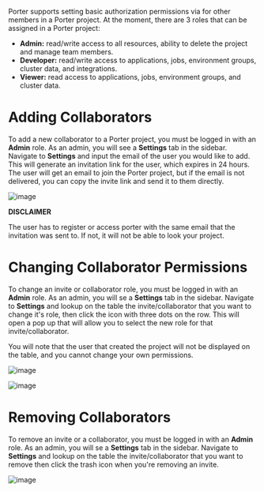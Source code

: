 Porter supports setting basic authorization permissions via for other members in a Porter project. At the moment, there are 3 roles that can be assigned in a Porter project:

- **Admin:** read/write access to all resources, ability to delete the project and manage team members.
- **Developer:** read/write access to applications, jobs, environment groups, cluster data, and integrations.
- **Viewer:** read access to applications, jobs, environment groups, and cluster data.

# Adding Collaborators

To add a new collaborator to a Porter project, you must be logged in with an **Admin** role. As an admin, you will see a **Settings** tab in the sidebar. Navigate to **Settings** and input the email of the user you would like to add. This will generate an invitation link for the user, which expires in 24 hours. The user will get an email to join the Porter project, but if the email is not delivered, you can copy the invite link and send it to them directly.

![image](https://user-images.githubusercontent.com/23369263/125147098-b00f3100-e0ff-11eb-8579-cc28c1a0badc.png)

**DISCLAIMER**

The user has to register or access porter with the same email that the invitation was sent to.
If not, it will not be able to look your project.

# Changing Collaborator Permissions

To change an invite or collaborator role, you must be logged in with an **Admin** role. As an admin, you will se a **Settings** tab in the sidebar. Navigate to **Settings** and lookup on the table the invite/collaborator that you want to change it's role, then click the icon with three dots on the row. This will open a pop up that will allow you to select the new role for that invite/collaborator.

You will note that the user that created the project will not be displayed on the table, and you cannot change your own permissions.

![image](https://user-images.githubusercontent.com/23369263/125147141-ea78ce00-e0ff-11eb-9e8b-a3f126874d12.png)

![image](https://user-images.githubusercontent.com/23369263/125147157-0aa88d00-e100-11eb-8d78-1cf34397cd26.png)

# Removing Collaborators

To remove an invite or a collaborator, you must be logged in with an **Admin** role. As an admin, you will se a **Settings** tab in the sidebar. Navigate to **Settings** and lookup on the table the invite/collaborator that you want to remove then click the trash icon when you're removing an invite.

![image](https://user-images.githubusercontent.com/23369263/125147206-3d528580-e100-11eb-9a58-51885ab8b298.png)
